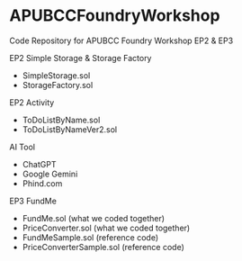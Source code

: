 # APUBCCFoundryWorkshop
Code Repository for APUBCC Foundry Workshop EP2 &amp; EP3

EP2 Simple Storage & Storage Factory
- SimpleStorage.sol
- StorageFactory.sol

EP2 Activity
- ToDoListByName.sol
- ToDoListByNameVer2.sol

AI Tool
- ChatGPT
- Google Gemini
- Phind.com

EP3 FundMe
- FundMe.sol (what we coded together)
- PriceConverter.sol (what we coded together)
- FundMeSample.sol (reference code)
- PriceConverterSample.sol (reference code)
